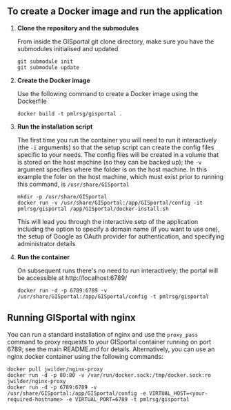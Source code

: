 ## To create a Docker image and run the application

1. **Clone the repository and the submodules**

    From inside the GISportal git clone directory, make sure you have the submodules initialised and updated

    ```
    git submodule init
    git submodule update
    ```

2. **Create the Docker image**

    Use the following command to create a Docker image using the Dockerfile

    ```
    docker build -t pmlrsg/gisportal .
    ```

3.  **Run the installation script**

    The first time you run the container you will need to run it interactively (the `-i` arguments) so that the setup script can create the config files specific to your needs. The config files will be created in a volume that is stored on the host machine (so they can be backed up); the `-v` argument specifies where the folder is on the host machine. In this example the foler on the host machine, which must exist prior to running this command, is `/usr/share/GISportal`

    ```
    mkdir -p /usr/share/GISportal
    docker run -v /usr/share/GISportal:/app/GISportal/config -it pmlrsg/gisportal /app/GISportal/docker-install.sh
    ```

    This will lead you through the interactive setp of the application including the option to specify a domain name (if you want to use one), the setup of Google as OAuth provider for authentication, and specifying administrator details

4. **Run the container**

    On subsequent runs there's no need to run interactively; the portal will be accessible at http://localhost:6789/

    ```
    docker run -d -p 6789:6789 -v /usr/share/GISportal:/app/GISportal/config -t pmlrsg/gisportal
    ```

## Running GISportal with nginx ##
  
You can run a standard installation of nginx and use the `proxy_pass` command to proxy requests to your GISportal container running on port 6789; see the main README.md for details. Alternatively, you can use an nginx docker container using the following commands:

```
docker pull jwilder/nginx-proxy
docker run -d -p 80:80 -v /var/run/docker.sock:/tmp/docker.sock:ro jwilder/nginx-proxy
docker run -d -p 6789:6789 -v /usr/share/GISportal:/app/GISportal/config -e VIRTUAL_HOST=<your-required-hostname> -e VIRTUAL_PORT=6789 -t pmlrsg/gisportal
```

